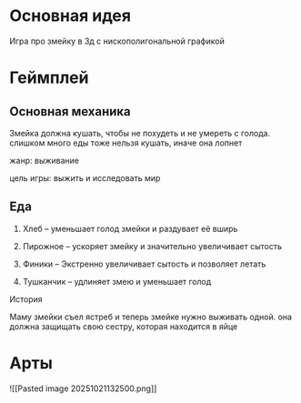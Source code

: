 # Основная идея

  

Игра про змейку в 3д с нискополигональной графикой

  
  

# Геймплей

  

## Основная механика

Змейка должна кушать, чтобы не похудеть и не умереть с голода. слишком много еды тоже нельзя кушать, иначе она лопнет

  

жанр: выживание

  

цель игры: выжить и исследовать мир

  
  
  

## Еда

  

1. Хлеб – уменьшает голод змейки и раздувает её вширь
    
2. Пирожное – ускоряет змейку и значительно увеличивает сытость
    
3. Финики – Экстренно увеличивает сытость и позволяет летать
    
4. Тушканчик – удлиняет змею и уменьшает голод
    

  
  

История

  

Маму змейки съел ястреб и теперь змейке нужно выживать одной. она должна защищать свою сестру, которая находится в яйце

  
  
  

# Арты

![[Pasted image 20251021132500.png]]